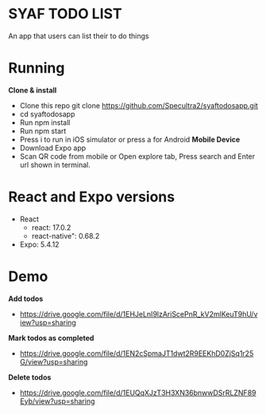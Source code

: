 
# SYAF TODO LIST

An app that users can list their to do things

# Running
**Clone & install**
- Clone this repo git clone https://github.com/Specultra2/syaftodosapp.git
- cd syaftodosapp
- Run npm install
- Run npm start
- Press i to run in iOS simulator or press a for Android
**Mobile Device**
- Download Expo app
- Scan QR code from mobile or Open explore tab, Press search and Enter url shown in terminal.
# React and Expo versions
- React
    - react: 17.0.2
    - react-native": 0.68.2
- Expo: 5.4.12

# Demo
**Add todos**
- https://drive.google.com/file/d/1EHJeLnI9lzAriScePnR_kV2mlKeuT9hU/view?usp=sharing

**Mark todos as completed**
- https://drive.google.com/file/d/1EN2cSpmaJT1dwt2R9EEKhD0ZjSq1r25G/view?usp=sharing

**Delete todos**
- https://drive.google.com/file/d/1EUQqXJzT3H3XN36bnwwDSrRLZNF89Eyb/view?usp=sharing
